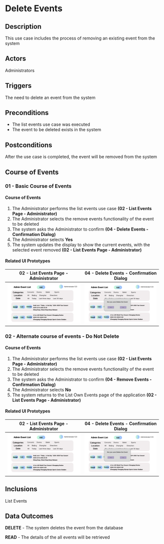 # Delete Events

## Description

This use case includes the process of removing an existing event from the system

## Actors

Administrators

## Triggers

The need to delete an event from the system

## Preconditions

- The list events use case was executed
- The event to be deleted exists in the system

## Postconditions

After the use case is completed, the event will be removed from the system

## Course of Events

### 01 - Basic Course of Events

#### Course of Events
1. The Administrator performs the list events use case **(02 - List Events Page - Administrator)**
2. The Administrator selects the remove events functionality of the event to be deleted
3. The system asks the Administrator to confirm **(04 - Delete Events - Confirmation Dialog)**
4. The Administrator selects **Yes**
5. The system updates the display to show the current events, with the selected event removed **(02 - List Events Page - Administrator)**

#### Related UI Prototypes
| 02 - List Events Page - Administrator | 04 - Delete Events - Confirmation Dialog                      |
| --- |---------------------------------------------------------------|
| ![List Events Page - Administrator](../ui/ListEvents(Administrator).png) | ![Delete Events - Confirmation Dialog](../ui/DeleteEvent.png) |

### 02 - Alternate course of events - Do Not Delete

#### Course of Events
1. The Administrator performs the list events use case **(02 - List Events Page - Administrator)**
2. The Administrator selects the remove events functionality of the event to be deleted
3. The system asks the Administrator to confirm **(04 - Remove Events - Confirmation Dialog)**
4. The Administrator selects **No**
5. The system returns to the List Own Events page of the application **(02 - List Events Page - Administrator)**

#### Related UI Prototypes
| 02 - List Events Page - Administrator | 04 - Delete Events - Confirmation Dialog                      |
| --- |---------------------------------------------------------------|
| ![List Events Page - Administrator](../ui/ListEvents(Administrator).png) | ![Delete Events - Confirmation Dialog](../ui/DeleteEvent.png) |

## Inclusions
List Events

## Data Outcomes
**DELETE** - The system deletes the event from the database

**READ** - The details of the all events will be retrieved
